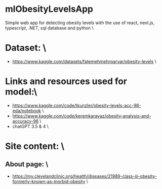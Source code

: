 # mlObesityLevelsApp

Simple web app for detecting obesity levels with the use of react, next.js, typescript, .NET, sql database and python \

# Dataset: \

- https://www.kaggle.com/datasets/fatemehmehrparvar/obesity-levels \

# Links and resources used for model:\

- https://www.kaggle.com/code/tkunzler/obesity-levels-acc-98-eda/notebook \
- https://www.kaggle.com/code/keremkarayaz/obesity-analysis-and-accuracy-96 \
- chatGPT 3.5 & 4 \

# Site content: \

## About page: \

- https://my.clevelandclinic.org/health/diseases/21989-class-iii-obesity-formerly-known-as-morbid-obesity \
